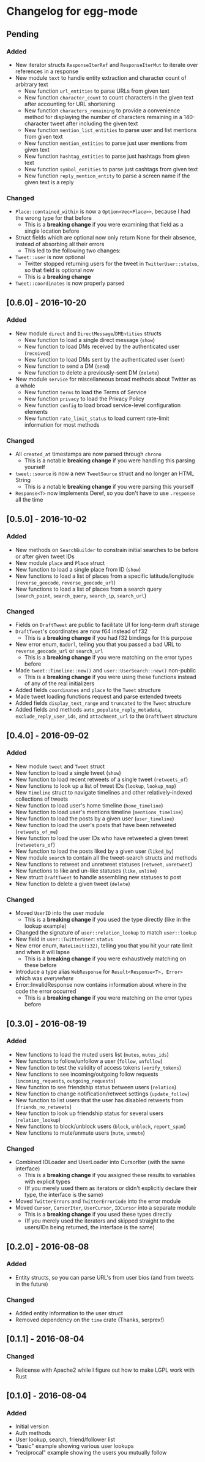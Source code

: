# Changelog for egg-mode

## Pending
### Added
- New iterator structs `ResponseIterRef` and `ResponseIterMut` to iterate over
  references in a response
- New module `text` to handle entity extraction and character count of arbitrary text
  - New function `url_entities` to parse URLs from given text
  - New function `character_count` to count characters in the given text after
    accounting for URL shortening
  - New function `characters_remaining` to provide a convenience method for displaying
    the number of characters remaining in a 140-character tweet after including the given text
  - New function `mention_list_entities` to parse user and list mentions from given text
  - New function `mention_entities` to parse just user mentions from given text
  - New function `hashtag_entities` to parse just hashtags from given text
  - New function `symbol_entities` to parse just cashtags from given text
  - New function `reply_mention_entity` to parse a screen name if the given text is a reply

### Changed
- `Place::contained_within` is now a `Option<Vec<Place>>`, because I had the wrong type for that before
  - This is a **breaking change** if you were examining that field as a single location before
- Struct fields which are optional now only return None for their absence, instead of absorbing all their errors
  - This led to the following two changes:
- `Tweet::user` is now optional
  - Twitter stopped returning users for the tweet in `TwitterUser::status`, so that field is optional now
  - This is a **breaking change**
- `Tweet::coordinates` is now properly parsed

## [0.6.0] - 2016-10-20
### Added
- New module `direct` and `DirectMessage`/`DMEntities` structs
  - New function to load a single direct message (`show`)
  - New function to load DMs received by the authenticated user (`received`)
  - New function to load DMs sent by the authenticated user (`sent`)
  - New function to send a DM (`send`)
  - New function to delete a previously-sent DM (`delete`)
- New module `service` for miscellaneous broad methods about Twitter as a whole
  - New function `terms` to load the Terms of Service
  - New function `privacy` to load the Privacy Policy
  - New function `config` to load broad service-level configuration elements
  - New function `rate_limit_status` to load current rate-limit information for most methods

### Changed
- All `created_at` timestamps are now parsed through `chrono`
  - This is a notable **breaking change** if you were handling this parsing yourself
- `tweet::source` is now a new `TweetSource` struct and no longer an HTML String
  - This is a notable **breaking change** if you were parsing this yourself
- `Response<T>` now implements Deref, so you don't have to use `.response` all the time

## [0.5.0] - 2016-10-02
### Added
- New methods on `SearchBuilder` to constrain initial searches to be before or after given tweet IDs
- New module `place` and `Place` struct
- New function to load a single place from ID (`show`)
- New functions to load a list of places from a specific latitude/longitude (`reverse_geocode`,
  `reverse_geocode_url`)
- New functions to load a list of places from a search query (`search_point`, `search_query`,
  `search_ip`, `search_url`)

### Changed
- Fields on `DraftTweet` are public to facilitate UI for long-term draft storage
- `DraftTweet`'s coordinates are now f64 instead of f32
  - This is a **breaking change** if you had f32 bindings for this purpose
- New error enum, `BadUrl`, telling you that you passed a bad URL to
  `reverse_geocode_url` or `search_url`
  - This is a **breaking change** if you were matching on the error types before
- Made `tweet::Timeline::new()` and `user::UserSearch::new()` non-public
  - This is a **breaking change** if you were using these functions instead of any of the real
    initializers
- Added fields `coordinates` and `place` to the `Tweet` structure
- Made tweet loading functions request and parse extended tweets
- Added fields `display_text_range` and `truncated` to the `Tweet` structure
- Added fields and methods `auto_populate_reply_metadata`,
  `exclude_reply_user_ids`, and `attachment_url` to the `DraftTweet` structure

## [0.4.0] - 2016-09-02
### Added
- New module `tweet` and `Tweet` struct
- New function to load a single tweet (`show`)
- New function to load recent retweets of a single tweet (`retweets_of`)
- New functions to look up a list of tweet IDs (`lookup`, `lookup_map`)
- New `Timeline` struct to navigate timelines and other relatively-indexed collections of tweets
- New function to load user's home timeline (`home_timeline`)
- New function to load user's mentions timeline (`mentions_timeline`)
- New function to load the posts by a given user (`user_timeline`)
- New function to load the user's posts that have been retweeted (`retweets_of_me`)
- New function to load the user IDs who have retweeted a given tweet (`retweeters_of`)
- New function to load the posts liked by a given user (`liked_by`)
- New module `search` to contain all the tweet-search structs and methods
- New functions to retweet and unretweet statuses (`retweet`, `unretweet`)
- New functions to like and un-like statuses (`like`, `unlike`)
- New struct `DraftTweet` to handle assembling new statuses to post
- New function to delete a given tweet (`delete`)

### Changed
- Moved `UserID` into the user module
  - This is a **breaking change** if you used the type directly (like in the lookup example)
- Changed the signature of `user::relation_lookup` to match `user::lookup`
- New field in `user::TwitterUser`: `status`
- New error enum, `RateLimit(i32)`, telling you that you hit your rate limit
  and when it will lapse
  - This is a **breaking change** if you were exhaustively matching on these before
- Introduce a type alias `WebResponse` for `Result<Response<T>, Error>` which was *everywhere*
- Error::InvalidResponse now contains information about where in the code the error occurred
  - This is a **breaking change** if you were matching on the error types before

## [0.3.0] - 2016-08-19
### Added
- New functions to load the muted users list (`mutes`, `mutes_ids`)
- New functions to follow/unfollow a user (`follow`, `unfollow`)
- New function to test the validity of access tokens (`verify_tokens`)
- New functions to see incoming/outgoing follow requests (`incoming_requests`, `outgoing_requests`)
- New function to see friendship status between users (`relation`)
- New function to change notification/retweet settings (`update_follow`)
- New function to list users that the user has disabled retweets from (`friends_no_retweets`)
- New function to look up friendship status for several users (`relation_lookup`)
- New functions to block/unblock users (`block`, `unblock`, `report_spam`)
- New functions to mute/unmute users (`mute`, `unmute`)

### Changed
- Combined IDLoader and UserLoader into CursorIter (with the same interface)
  - This is a **breaking change** if you assigned these results to variables with explicit types
  - (If you merely used them as iterators or didn't explicitly declare their type, the interface is
    the same)
- Moved `TwitterErrors` and `TwitterErrorCode` into the error module
- Moved `Cursor`, `CursorIter`, `UserCursor`, `IDCursor` into a separate module
  - This is a **breaking change** if you used these types directly
  - (If you merely used the iterators and skipped straight to the users/IDs being returned, the
    interface is the same)

## [0.2.0] - 2016-08-08
### Added
- Entity structs, so you can parse URL's from user bios (and from tweets in the future)

### Changed
- Added entity information to the user struct
- Removed dependency on the `time` crate (Thanks, serprex!)

## [0.1.1] - 2016-08-04
### Changed
- Relicense with Apache2 while I figure out how to make LGPL work with Rust

## [0.1.0] - 2016-08-04
### Added
- Initial version
- Auth methods
- User lookup, search, friend/follower list
- "basic" example showing various user lookups
- "reciprocal" example showing the users you mutually follow
